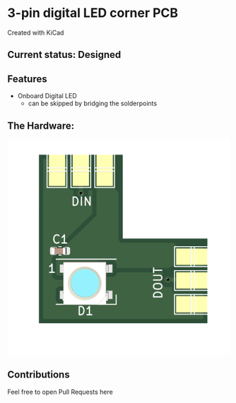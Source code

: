 # 3-pin digital LED corner PCB

Created with KiCad
 
## Current status: Designed 
 
## Features

- Onboard Digital LED
	- can be skipped by bridging the solderpoints	

## The Hardware:

![PCB 3D View](Pictures/pcb3d.png)


## Contributions

Feel free to open Pull Requests here
